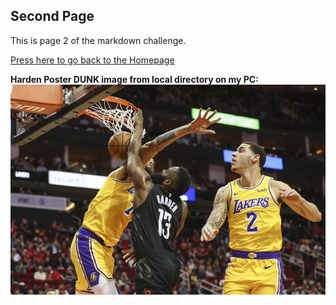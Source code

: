 ## Second Page

This is page 2 of the markdown challenge.

[Press here to go back to the Homepage](page2.md)

**Harden Poster DUNK image from local directory on my PC:**
![Can't Block THIS!!](images/Harden%20Dunk%20on%20McGee.jpg)
